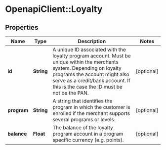 # OpenapiClient::Loyalty

## Properties
Name | Type | Description | Notes
------------ | ------------- | ------------- | -------------
**id** | **String** | A unique ID associated with the loyalty program account. Must be unique within the merchants system. Depending on loyalty programs the account might also serve as a credit/bank account. If this is the case the ID must be not be the PAN. | [optional] 
**program** | **String** | A string that identifies the program in which the customer is enrolled if the merchant supports several programs or levels. | [optional] 
**balance** | **Float** | The balance of the loyalty program account in a program specific currency (e.g. points). | [optional] 


